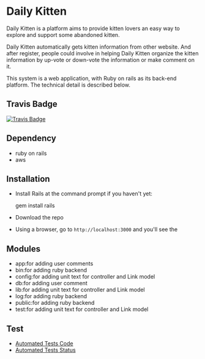 # Daily Kitten

Daily Kitten is a platform aims to provide kitten lovers an easy way to explore and support some abandoned kitten.

Daily Kitten automatically gets kitten information from other website. And after register, people could involve in helping Daily Kitten organize the kitten information by up-vote or down-vote the information or make comment on it.

This system is a web application, with Ruby on rails as its back-end platform. The technical detail is described below.

Travis Badge
------------
[![Travis Badge](https://api.travis-ci.org/haotianz/daily-kitten.svg)](https://travis-ci.org/haotianz/daily-kitten)

Dependency
----------
* ruby on rails
* aws

Installation
------------
* Install Rails at the command prompt if you haven't yet:

    gem install rails

* Download the repo

* Using a browser, go to `http://localhost:3000` and you'll see the

Modules
-------
* app:for adding user comments
* bin:for adding ruby backend
* config:for adding unit text for controller and Link model
* db:for adding user comment
* lib:for adding unit text for controller and Link model
* log:for adding ruby backend
* public:for adding ruby backend
* test:for adding unit text for controller and Link model

Test
----
* [Automated Tests Code](https://github.com/haotianz/daily-kitten/tree/master/app/test)
* [Automated Tests Status](https://travis-ci.org/haotianz/daily-kitten)